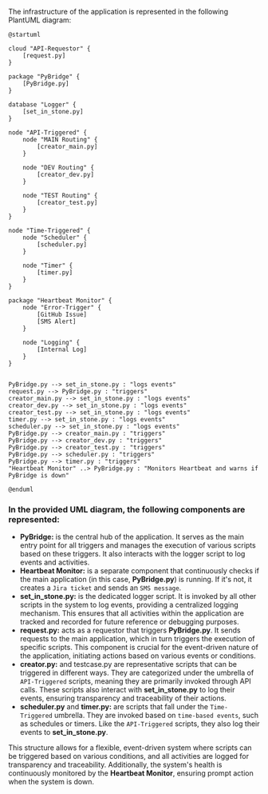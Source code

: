 The infrastructure of the application is represented in the following PlantUML diagram:
```plantuml
@startuml

cloud "API-Requestor" {
	[request.py]
}

package "PyBridge" {
	[PyBridge.py]
}

database "Logger" {
	[set_in_stone.py]
}

node "API-Triggered" {
	node "MAIN Routing" {
		[creator_main.py]
	}
	
	node "DEV Routing" {
		[creator_dev.py]
	}
	
	node "TEST Routing" {
		[creator_test.py]
	}
}

node "Time-Triggered" {
	node "Scheduler" {
		[scheduler.py]
	}
	
	node "Timer" {
		[timer.py]
	}
}

package "Heartbeat Monitor" {
	node "Error-Trigger" {
		[GitHub Issue]
		[SMS Alert]
	}
	
	node "Logging" {
		[Internal Log]
	}
}


PyBridge.py --> set_in_stone.py : "logs events"
request.py --> PyBridge.py : "triggers"
creator_main.py --> set_in_stone.py : "logs events"
creator_dev.py --> set_in_stone.py : "logs events"
creator_test.py --> set_in_stone.py : "logs events"
timer.py --> set_in_stone.py : "logs events"
scheduler.py --> set_in_stone.py : "logs events"
PyBridge.py --> creator_main.py : "triggers"
PyBridge.py --> creator_dev.py : "triggers"
PyBridge.py --> creator_test.py : "triggers"
PyBridge.py --> scheduler.py : "triggers"
PyBridge.py --> timer.py : "triggers"
"Heartbeat Monitor" ..> PyBridge.py : "Monitors Heartbeat and warns if PyBridge is down"

@enduml
```

### In the provided UML diagram, the following components are represented:
* **PyBridge:** is the central hub of the application. It serves as the main entry point for all triggers and manages the execution of various scripts based on these triggers. It also interacts with the logger script to log events and activities.
* **Heartbeat Monitor:** is a separate component that continuously checks if the main application (in this case, **PyBridge.py**) is running. If it's not, it creates a ``Jira ticket`` and sends an ``SMS message``.
* **set_in_stone.py:** is the dedicated logger script. It is invoked by all other scripts in the system to log events, providing a centralized logging mechanism. This ensures that all activities within the application are tracked and recorded for future reference or debugging purposes.
* **request.py:** acts as a requestor that triggers **PyBridge.py**. It sends requests to the main application, which in turn triggers the execution of specific scripts. This component is crucial for the event-driven nature of the application, initiating actions based on various events or conditions.
* **creator.py:** and testcase.py are representative scripts that can be triggered in different ways. They are categorized under the umbrella of ``API-Triggered`` scripts, meaning they are primarily invoked through API calls. These scripts also interact with **set_in_stone.py** to log their events, ensuring transparency and traceability of their actions.
* **scheduler.py** and **timer.py:** are scripts that fall under the ``Time-Triggered`` umbrella. They are invoked based on ``time-based events``, such as schedules or timers. Like the ``API-Triggered`` scripts, they also log their events to **set_in_stone.py**.

This structure allows for a flexible, event-driven system where scripts can be triggered based on various conditions, and all activities are logged for transparency and traceability. Additionally, the system's health is continuously monitored by the **Heartbeat Monitor**, ensuring prompt action when the system is down.